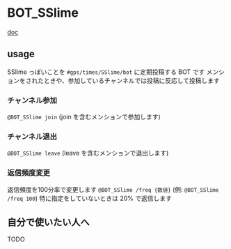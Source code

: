 # BOT_SSlime
[doc](https://sslime-s.github.io/BOT_SSlime/bot_sslime/)
## usage
SSlime っぽいことを `#gps/times/SSlime/bot` に定期投稿する BOT です
メンションをされたときや、参加しているチャンネルでは投稿に反応して投稿します

### チャンネル参加
`@BOT_SSlime join` (join を含むメンションで参加します)
### チャンネル退出
`@BOT_SSlime leave` (leave を含むメンションで退出します)
### 返信頻度変更
返信頻度を100分率で変更します
`@BOT_SSlime /freq {数値}` (例: `@BOT_SSlime /freq 100`)
特に指定をしていないときは 20% で返信します

## 自分で使いたい人へ
TODO
